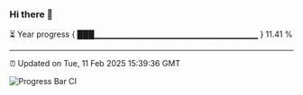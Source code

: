 ### Hi there 👋

⏳ Year progress { ███▁▁▁▁▁▁▁▁▁▁▁▁▁▁▁▁▁▁▁▁▁▁▁▁▁▁▁ } 11.41 %

---

⏰ Updated on Tue, 11 Feb 2025 15:39:36 GMT

![Progress Bar CI](https://github.com/IshwaranRudhara/GIT-ACTION/workflows/Progress%20Bar%20CI/badge.svg)
